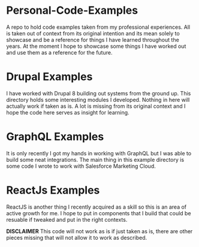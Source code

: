 # Personal-Code-Examples
A repo to hold code examples taken from my professional experiences. All is taken out of context from its original intention and its mean solely to showcase and be a reference for things I have learned throughout the years. At the moment I hope to showcase some things I have worked out and use them as a reference for the future.

# Drupal Examples
I have worked with Drupal 8 building out systems from the ground up. This directory holds some interesting modules I developed. Nothing in here will actually work if taken as is. A lot is missing from its original context and I hope the code here serves as insight for learning.

# GraphQL Examples
It is only recently I got my hands in working with GraphQL but I was able to build some neat integrations. The main thing in this example directory is some code I wrote to work with Salesforce Marketing Cloud.

# ReactJs Examples
ReactJS is another thing I recently acquired as a skill so this is an area of active growth for me. I hope to put in components that I build that could be resuable if tweaked and put in the right contexts.


**DISCLAIMER**
This code will not work as is if just taken as is, there are other pieces missing that will not allow it to work as described.
